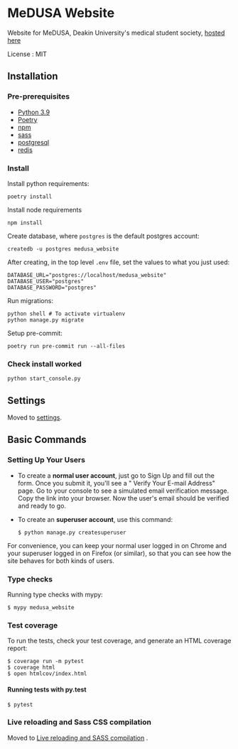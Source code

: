 MeDUSA Website
==============

Website for MeDUSA, Deakin University's medical student society, [hosted here](https://www.medusa.org.au)

License
:   MIT

Installation
------------

### Pre-prerequisites

* [Python 3.9](https://www.python.org/downloads/)
* [Poetry](https://python-poetry.org/docs/)
* [npm](https://docs.npmjs.com/downloading-and-installing-node-js-and-npm)
* [sass](https://sass-lang.com/install)
* [postgresql](https://www.postgresql.org/download/)
* [redis](https://redis.io/topics/quickstart)

### Install

Install python requirements:

```shell
poetry install
```

Install node requirements

```shell
npm install
```

Create database, where `postgres` is the default postgres account:

```shell
createdb -u postgres medusa_website
```

After creating, in the top level `.env` file, set the values to what you just used:

```shell
DATABASE_URL="postgres://localhost/medusa_website"
DATABASE_USER="postgres"
DATABASE_PASSWORD="postgres"
```

Run migrations:

```shell
python shell # To activate virtualenv
python manage.py migrate
```

Setup pre-commit:
```shell
poetry run pre-commit run --all-files
```

### Check install worked

```shell
python start_console.py
```

Settings
--------

Moved to
[settings](http://cookiecutter-django.readthedocs.io/en/latest/settings.html).

Basic Commands
--------------

### Setting Up Your Users

- To create a **normal user account**, just go to Sign Up and fill out the form. Once you submit it, you'll see a "
  Verify Your E-mail Address" page. Go to your console to see a simulated email verification message. Copy the link into
  your browser. Now the user's email should be verified and ready to go.
- To create an **superuser account**, use this command:

      $ python manage.py createsuperuser

For convenience, you can keep your normal user logged in on Chrome and your superuser logged in on Firefox (or similar),
so that you can see how the site behaves for both kinds of users.

### Type checks

Running type checks with mypy:

    $ mypy medusa_website

### Test coverage

To run the tests, check your test coverage, and generate an HTML coverage report:

    $ coverage run -m pytest
    $ coverage html
    $ open htmlcov/index.html

#### Running tests with py.test

    $ pytest

### Live reloading and Sass CSS compilation

Moved
to [Live reloading and SASS compilation](http://cookiecutter-django.readthedocs.io/en/latest/live-reloading-and-sass-compilation.html)
.
